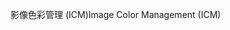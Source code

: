 <span data-ttu-id="b734a-101">影像色彩管理 (ICM)</span><span class="sxs-lookup"><span data-stu-id="b734a-101">Image Color Management (ICM)</span></span>